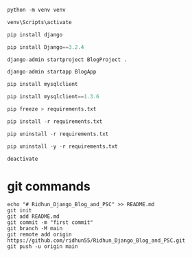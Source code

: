 ```python
python -m venv venv
```
```python
venv\Scripts\activate
```
```python
pip install django
```
```python
pip install Django==3.2.4
```
```python
django-admin startproject BlogProject .
```
```python
django-admin startapp BlogApp
```
```python
pip install mysqlclient
```
```python
pip install mysqlclient==1.3.6
```
```python
pip freeze > requirements.txt
```
```python
pip install -r requirements.txt
```
```python
pip uninstall -r requirements.txt
```
```python
pip uninstall -y -r requirements.txt
```
```python
deactivate
```

  
# git commands 
  
```shell
echo "# Ridhun_Django_Blog_and_PSC" >> README.md
git init
git add README.md
git commit -m "first commit"
git branch -M main
git remote add origin https://github.com/ridhun55/Ridhun_Django_Blog_and_PSC.git
git push -u origin main
```
